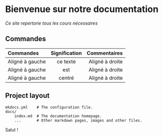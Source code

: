 # **Bienvenue sur notre documentation**
*Ce site repertorie tous les cours nécessaires*



## Commandes
| Commandes | Signification          | Commentaires |
|:-|:-:|-:|
| Aligné à gauche  |   ce texte        |  Aligné à droite |
| Aligné à gauche  | est             |   Aligné à droite |
| Aligné à gauche  | centré          |    Aligné à droite | ``` 


## Project layout

    mkdocs.yml    # The configuration file.
    docs/
        index.md  # The documentation homepage.
        ...       # Other markdown pages, images and other files.
Salut !



